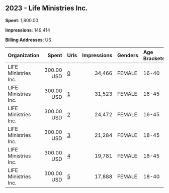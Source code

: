 ## 2023 - Life Ministries Inc. 
**Spent**: 1,800.00

**Impressions**: 149,414

**Billing Addresses**: US

|Organization|Spent|Urls|Impressions|Genders|Age Brackets|Country Codes|
|:---|---:|:---|---:|:---|:---|:---|
|LIFE Ministries Inc.|300.00 USD|[0](https://www.snap.com/political-ads/asset/45ca4d08d41ca57552659808b440c9bcd52f4ec503e0d95b7227a25f5e67aa3b?mediaType=mp4)|34,466|FEMALE|16-40|united states|
|LIFE Ministries Inc.|300.00 USD|[1](https://www.snap.com/political-ads/asset/e6eb8e5c9c1bdc9a958b2db1c0c4f3826f0bde478931f10e041dfab9e0ceefb0?mediaType=mp4)|31,523|FEMALE|16-45|united states|
|LIFE Ministries Inc.|300.00 USD|[2](https://www.snap.com/political-ads/asset/98c7b90ff9faafab5f403c8c7edd8204dd5189f02d2ec14afb0e508025801806?mediaType=mp4)|24,472|FEMALE|16-45|united states|
|LIFE Ministries Inc.|300.00 USD|[3](https://www.snap.com/political-ads/asset/390b06e61c95d9d79abfb0e289b3cf639713c269d27a081b6d01566f75a94ea8?mediaType=mp4)|21,284|FEMALE|18-45|united states|
|LIFE Ministries Inc.|300.00 USD|[4](https://www.snap.com/political-ads/asset/2b02f5d9ebd002bce0049859d237401eb61d0e6fc868d5a6c5e45b732d67a2f1?mediaType=mp4)|19,781|FEMALE|18-45|united states|
|LIFE Ministries Inc.|300.00 USD|[5](https://www.snap.com/political-ads/asset/054a4245f5ea2d1f968ea71ccaa8df5e365ee133541d870271c5d8c37acb04f6?mediaType=mp4)|17,888|FEMALE|18-40|united states|
